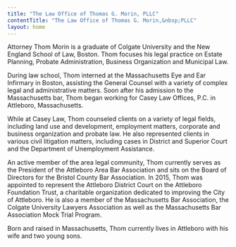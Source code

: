 ```yaml
---
title: "The Law Office of Thomas G. Morin, PLLC"
contentTitle: "The Law Office of Thomas G. Morin,&nbsp;PLLC"
layout: home
---
```

Attorney Thom Morin is a graduate of Colgate University and the New England School of Law, Boston. Thom focuses his legal practice on Estate Planning, Probate Administration, Business Organization and Municipal Law.

During law school, Thom interned at the Massachusetts Eye and Ear Infirmary in Boston, assisting the General Counsel with a variety of complex legal and administrative matters. Soon after his admission to the Massachusetts bar, Thom began working for Casey Law Offices, P.C. in Attleboro, Massachusetts.

While at Casey Law, Thom counseled clients on a variety of legal fields, including land use and development, employment matters, corporate and business organization and probate law. He also represented clients in various civil litigation matters, including cases in District and Superior Court and the Department of Unemployment Assistance.

An active member of the area legal community, Thom currently serves as the President of the Attleboro Area Bar Association and sits on the Board of Directors for the Bristol County Bar Association. In 2015, Thom was appointed to represent the Attleboro District Court on the Attleboro Foundation Trust, a charitable organization dedicated to improving the City of Attleboro. He is also a member of the Massachusetts Bar Association, the Colgate University Lawyers Association as well as the Massachusetts Bar Association Mock Trial Program.

Born and raised in Massachusetts, Thom currently lives in Attleboro with his wife and two young sons.